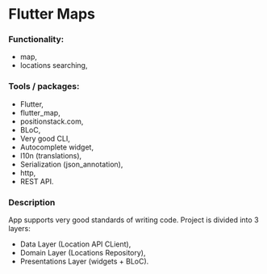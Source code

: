 # Flutter Maps

### Functionality:
- map,
- locations searching,

### Tools / packages:
- Flutter,
- flutter_map,
- positionstack.com,
- BLoC,
- Very good CLI,
- Autocomplete widget,
- l10n (translations),
- Serialization (json_annotation),
- http,
- REST API.

### Description
App supports very good standards of writing code. Project is divided into 3 layers:
- Data Layer (Location API CLient),
- Domain Layer (Locations Repository),
- Presentations Layer (widgets + BLoC).
